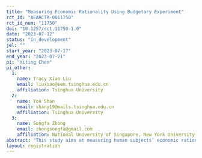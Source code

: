 ```yaml
---
title: "Measuring Economic Rationality Using Budgetary Experiment"
rct_id: "AEARCTR-0011750"
rct_id_num: "11750"
doi: "10.1257/rct.11750-1.0"
date: "2023-07-12"
status: "in_development"
jel: ""
start_year: "2023-07-17"
end_year: "2023-07-21"
pi: "Yiting Chen"
pi_other:
  1:
    name: Tracy Xiao Liu
    email: liuxiao@sem.tsinghua.edu.cn
    affiliation: Tsinghua University
  2:
    name: You Shan
    email: shany19@mails.tsinghua.edu.cn
    affiliation: Tsinghua University
  3:
    name: Songfa Zhong
    email: zhongsongfa@gmail.com
    affiliation: National University of Singapore, New York University Abu Dhabi, Hong Kong University of Science and Technology
abstract: "This study aims at measuring human subjects’ economic rationality using budgetary experiments in four domains: risk, time, social, and food preferences. In each domain, there are 25 decision tasks, whereby subjects are endowed with 100 points to allocate between two commodities with different prices. We measure economic rationality by assessing the consistency of subjects’ 25 decisions with utility maximization in classic revealed preference theory. Subjects are randomly assigned to three conditions. In the Baseline condition, subjects perform the classical budgetary experiments in all four domains with random order. The Price Frame condition proceeds exactly as the Baseline condition except that we use a different price quote method. In the Discrete Choice condition, subjects are asked to choose among 11 discrete options schemes from the budget line instead of choosing any scheme from the budget line."
layout: registration
---
```


